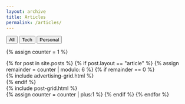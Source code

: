 ```yaml
---
layout: archive
title: Articles
permalink: /articles/
---
```

<div class="new-button-group filters-button-group">
		<button class="new-button is-checked" data-filter="*">All</button>
		<button class="new-button" data-filter=".tech">Tech</button>
	  <button class="new-button" data-filter=".personal">Personal</button>
</div>

{% assign counter = 1 %}
<div class="articles-tiles">
{% for post in site.posts %}
	{% if post.layout == "article" %}
		{% assign remainder = counter | modulo: 6 %}
		{% if remainder == 0 %}
			<div class="col {{post.categories[1]}} ad">
			{% include advertising-grid.html %}
			</div>
		{% endif %}
		<div class="col {{post.categories[1]}}">
		{% include post-grid.html %}
		</div>
		{% assign counter = counter | plus:1 %}
	{% endif %}
{% endfor %}
</div><!-- /.tiles -->
